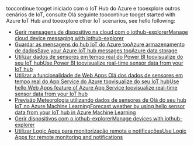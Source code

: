 <span data-ttu-id="2e812-101">toocontinue tooget iniciado com o IoT Hub do Azure e tooexplore outros cenários de IoT, consulte Olá seguinte:</span><span class="sxs-lookup"><span data-stu-id="2e812-101">toocontinue tooget started with Azure IoT Hub and tooexplore other IoT scenarios, see hello following:</span></span>

- [<span data-ttu-id="2e812-102">Gerir mensagens de dispositivo na cloud com o iothub-explorer</span><span class="sxs-lookup"><span data-stu-id="2e812-102">Manage cloud device messaging with iothub-explorer</span></span>](../articles/iot-hub/iot-hub-explorer-cloud-device-messaging.md)
- [<span data-ttu-id="2e812-103">Guardar as mensagens do hub IoT do Azure tooAzure armazenamento de dados</span><span class="sxs-lookup"><span data-stu-id="2e812-103">Save your Azure IoT hub messages tooAzure data storage</span></span>](../articles/iot-hub/iot-hub-store-data-in-azure-table-storage.md)
- [<span data-ttu-id="2e812-104">Utilizar dados de sensores em tempo real do Power BI toovisualize do seu IoT hub</span><span class="sxs-lookup"><span data-stu-id="2e812-104">Use Power BI toovisualize real-time sensor data from your IoT hub</span></span>](../articles/iot-hub/iot-hub-live-data-visualization-in-power-bi.md)
- [<span data-ttu-id="2e812-105">Utilizar a funcionalidade de Web Apps Olá dos dados de sensores em tempo real do App Service do Azure toovisualize do seu IoT hub</span><span class="sxs-lookup"><span data-stu-id="2e812-105">Use hello Web Apps feature of Azure App Service toovisualize real-time sensor data from your IoT hub</span></span>](../articles/iot-hub/iot-hub-live-data-visualization-in-web-apps.md)
- [<span data-ttu-id="2e812-106">Previsão Meteorologia utilizando dados de sensores de Olá do seu hub IoT no Azure Machine Learning</span><span class="sxs-lookup"><span data-stu-id="2e812-106">Forecast weather by using hello sensor data from your IoT hub in Azure Machine Learning</span></span>](../articles/iot-hub/iot-hub-weather-forecast-machine-learning.md)
- [<span data-ttu-id="2e812-107">Gerir dispositivos com o iothub-explorer</span><span class="sxs-lookup"><span data-stu-id="2e812-107">Manage devices with iothub-explorer</span></span>](../articles/iot-hub/iot-hub-device-management-iothub-explorer.md)
- [<span data-ttu-id="2e812-108">Utilizar Logic Apps para monitorização remota e notificações</span><span class="sxs-lookup"><span data-stu-id="2e812-108">Use Logic Apps for remote monitoring and notifications</span></span>](../articles/iot-hub/iot-hub-monitoring-notifications-with-azure-logic-apps.md)
